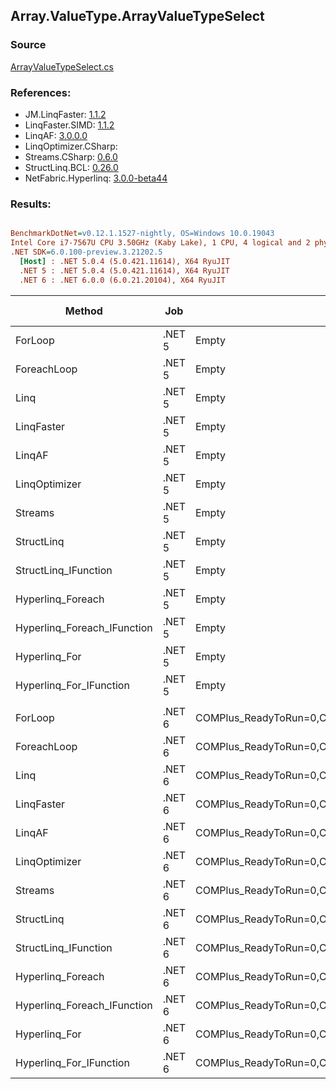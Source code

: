 ﻿## Array.ValueType.ArrayValueTypeSelect

### Source
[ArrayValueTypeSelect.cs](../LinqBenchmarks/Array/ValueType/ArrayValueTypeSelect.cs)

### References:
- JM.LinqFaster: [1.1.2](https://www.nuget.org/packages/JM.LinqFaster/1.1.2)
- LinqFaster.SIMD: [1.1.2](https://www.nuget.org/packages/LinqFaster.SIMD/1.0.3)
- LinqAF: [3.0.0.0](https://www.nuget.org/packages/LinqAF/3.0.0.0)
- LinqOptimizer.CSharp: [](https://www.nuget.org/packages/LinqOptimizer.CSharp/)
- Streams.CSharp: [0.6.0](https://www.nuget.org/packages/Streams.CSharp/0.6.0)
- StructLinq.BCL: [0.26.0](https://www.nuget.org/packages/StructLinq/0.26.0)
- NetFabric.Hyperlinq: [3.0.0-beta44](https://www.nuget.org/packages/NetFabric.Hyperlinq/3.0.0-beta44)

### Results:
``` ini

BenchmarkDotNet=v0.12.1.1527-nightly, OS=Windows 10.0.19043
Intel Core i7-7567U CPU 3.50GHz (Kaby Lake), 1 CPU, 4 logical and 2 physical cores
.NET SDK=6.0.100-preview.3.21202.5
  [Host] : .NET 5.0.4 (5.0.421.11614), X64 RyuJIT
  .NET 5 : .NET 5.0.4 (5.0.421.11614), X64 RyuJIT
  .NET 6 : .NET 6.0.0 (6.0.21.20104), X64 RyuJIT


```
|                      Method |    Job |                                                   EnvironmentVariables |  Runtime | Count |      Mean |     Error |    StdDev | Ratio | RatioSD |   Gen 0 |   Gen 1 | Gen 2 | Allocated |
|---------------------------- |------- |----------------------------------------------------------------------- |--------- |------ |----------:|----------:|----------:|------:|--------:|--------:|--------:|------:|----------:|
|                     ForLoop | .NET 5 |                                                                  Empty | .NET 5.0 |   100 |  1.623 μs | 0.0017 μs | 0.0015 μs |  1.00 |    0.00 |       - |       - |     - |         - |
|                 ForeachLoop | .NET 5 |                                                                  Empty | .NET 5.0 |   100 |  1.733 μs | 0.0112 μs | 0.0105 μs |  1.07 |    0.01 |       - |       - |     - |         - |
|                        Linq | .NET 5 |                                                                  Empty | .NET 5.0 |   100 |  2.272 μs | 0.0049 μs | 0.0044 μs |  1.40 |    0.00 |  0.0496 |       - |     - |     104 B |
|                  LinqFaster | .NET 5 |                                                                  Empty | .NET 5.0 |   100 |  2.526 μs | 0.0497 μs | 0.0817 μs |  1.53 |    0.07 |  3.0670 |       - |     - |   6,424 B |
|                      LinqAF | .NET 5 |                                                                  Empty | .NET 5.0 |   100 |  2.855 μs | 0.0090 μs | 0.0075 μs |  1.76 |    0.00 |       - |       - |     - |         - |
|               LinqOptimizer | .NET 5 |                                                                  Empty | .NET 5.0 |   100 | 50.399 μs | 0.4520 μs | 1.0294 μs | 31.43 |    0.95 | 74.0356 |       - |     - | 156,898 B |
|                     Streams | .NET 5 |                                                                  Empty | .NET 5.0 |   100 | 10.772 μs | 0.0274 μs | 0.0243 μs |  6.64 |    0.01 |  0.3815 |       - |     - |     824 B |
|                  StructLinq | .NET 5 |                                                                  Empty | .NET 5.0 |   100 |  1.861 μs | 0.0078 μs | 0.0065 μs |  1.15 |    0.00 |  0.0153 |       - |     - |      32 B |
|        StructLinq_IFunction | .NET 5 |                                                                  Empty | .NET 5.0 |   100 |  1.775 μs | 0.0026 μs | 0.0023 μs |  1.09 |    0.00 |       - |       - |     - |         - |
|           Hyperlinq_Foreach | .NET 5 |                                                                  Empty | .NET 5.0 |   100 |  1.960 μs | 0.0059 μs | 0.0050 μs |  1.21 |    0.00 |       - |       - |     - |         - |
| Hyperlinq_Foreach_IFunction | .NET 5 |                                                                  Empty | .NET 5.0 |   100 |  1.727 μs | 0.0049 μs | 0.0041 μs |  1.06 |    0.00 |       - |       - |     - |         - |
|               Hyperlinq_For | .NET 5 |                                                                  Empty | .NET 5.0 |   100 |  1.951 μs | 0.0038 μs | 0.0034 μs |  1.20 |    0.00 |       - |       - |     - |         - |
|     Hyperlinq_For_IFunction | .NET 5 |                                                                  Empty | .NET 5.0 |   100 |  1.714 μs | 0.0027 μs | 0.0023 μs |  1.06 |    0.00 |       - |       - |     - |         - |
|                             |        |                                                                        |          |       |           |           |           |       |         |         |         |       |           |
|                     ForLoop | .NET 6 | COMPlus_ReadyToRun=0,COMPlus_TC_QuickJitForLoops=1,COMPlus_TieredPGO=1 | .NET 6.0 |   100 |  1.638 μs | 0.0291 μs | 0.0436 μs |  1.00 |    0.00 |       - |       - |     - |         - |
|                 ForeachLoop | .NET 6 | COMPlus_ReadyToRun=0,COMPlus_TC_QuickJitForLoops=1,COMPlus_TieredPGO=1 | .NET 6.0 |   100 |  1.728 μs | 0.0022 μs | 0.0019 μs |  1.06 |    0.03 |       - |       - |     - |         - |
|                        Linq | .NET 6 | COMPlus_ReadyToRun=0,COMPlus_TC_QuickJitForLoops=1,COMPlus_TieredPGO=1 | .NET 6.0 |   100 |  2.159 μs | 0.0083 μs | 0.0074 μs |  1.32 |    0.03 |  0.0496 |       - |     - |     104 B |
|                  LinqFaster | .NET 6 | COMPlus_ReadyToRun=0,COMPlus_TC_QuickJitForLoops=1,COMPlus_TieredPGO=1 | .NET 6.0 |   100 |  2.362 μs | 0.0411 μs | 0.0384 μs |  1.44 |    0.05 |  3.0670 |       - |     - |   6,424 B |
|                      LinqAF | .NET 6 | COMPlus_ReadyToRun=0,COMPlus_TC_QuickJitForLoops=1,COMPlus_TieredPGO=1 | .NET 6.0 |   100 |  3.004 μs | 0.0123 μs | 0.0115 μs |  1.83 |    0.05 |       - |       - |     - |         - |
|               LinqOptimizer | .NET 6 | COMPlus_ReadyToRun=0,COMPlus_TC_QuickJitForLoops=1,COMPlus_TieredPGO=1 | .NET 6.0 |   100 | 47.361 μs | 0.9159 μs | 0.8567 μs | 28.93 |    0.92 | 57.6782 | 19.2261 |     - | 156,635 B |
|                     Streams | .NET 6 | COMPlus_ReadyToRun=0,COMPlus_TC_QuickJitForLoops=1,COMPlus_TieredPGO=1 | .NET 6.0 |   100 | 10.778 μs | 0.1314 μs | 0.1097 μs |  6.62 |    0.16 |  0.3815 |       - |     - |     824 B |
|                  StructLinq | .NET 6 | COMPlus_ReadyToRun=0,COMPlus_TC_QuickJitForLoops=1,COMPlus_TieredPGO=1 | .NET 6.0 |   100 |  1.859 μs | 0.0061 μs | 0.0057 μs |  1.14 |    0.03 |  0.0153 |       - |     - |      32 B |
|        StructLinq_IFunction | .NET 6 | COMPlus_ReadyToRun=0,COMPlus_TC_QuickJitForLoops=1,COMPlus_TieredPGO=1 | .NET 6.0 |   100 |  1.825 μs | 0.0042 μs | 0.0039 μs |  1.12 |    0.03 |       - |       - |     - |         - |
|           Hyperlinq_Foreach | .NET 6 | COMPlus_ReadyToRun=0,COMPlus_TC_QuickJitForLoops=1,COMPlus_TieredPGO=1 | .NET 6.0 |   100 |  1.962 μs | 0.0040 μs | 0.0038 μs |  1.20 |    0.03 |       - |       - |     - |         - |
| Hyperlinq_Foreach_IFunction | .NET 6 | COMPlus_ReadyToRun=0,COMPlus_TC_QuickJitForLoops=1,COMPlus_TieredPGO=1 | .NET 6.0 |   100 |  1.726 μs | 0.0028 μs | 0.0024 μs |  1.06 |    0.03 |       - |       - |     - |         - |
|               Hyperlinq_For | .NET 6 | COMPlus_ReadyToRun=0,COMPlus_TC_QuickJitForLoops=1,COMPlus_TieredPGO=1 | .NET 6.0 |   100 |  1.960 μs | 0.0034 μs | 0.0030 μs |  1.20 |    0.03 |       - |       - |     - |         - |
|     Hyperlinq_For_IFunction | .NET 6 | COMPlus_ReadyToRun=0,COMPlus_TC_QuickJitForLoops=1,COMPlus_TieredPGO=1 | .NET 6.0 |   100 |  1.717 μs | 0.0017 μs | 0.0015 μs |  1.05 |    0.03 |       - |       - |     - |         - |
